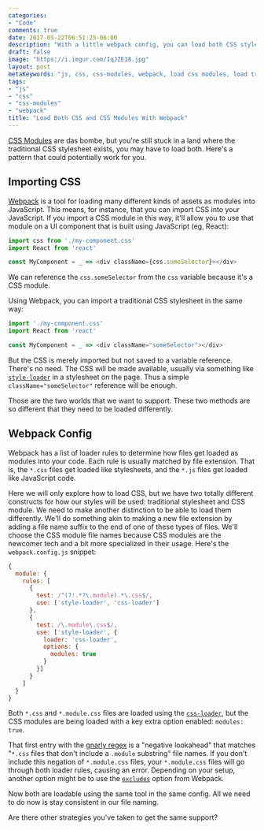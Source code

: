 ```yaml
---
categories:
- "Code"
comments: true
date: 2017-05-22T06:51:25-06:00
description: "With a little webpack config, you can load both CSS stylesheets and CSS modules, no sweat."
draft: false
image: "https://i.imgur.com/IqJZE18.jpg"
layout: post
metaKeywords: "js, css, css-modules, webpack, load css modules, load traditional css, same webpack config"
tags:
- "js"
- "css"
- "css-modules"
- "webpack"
title: "Load Both CSS and CSS Modules With Webpack"
---
```


[CSS Modules](https://github.com/css-modules/css-modules) are das bombe, but you're still stuck in a land where the traditional CSS stylesheet exists, you may have to load both.  Here's a pattern that could potentially work for you.

<!--more-->

## Importing CSS

[Webpack](https://webpack.js.org/) is a tool for loading many different kinds of assets as modules into JavaScript.  This means, for instance, that you can import CSS into your JavaScript.  If you import a CSS module in this way, it'll allow you to use that module on a UI component that is built using JavaScript (eg, React):

```js
import css from './my-component.css'
import React from 'react'

const MyComponent = _ => <div className={css.someSelector}></div>
```

We can reference the `css.someSelector` from the `css` variable because it's a CSS module. 

Using Webpack, you can import a traditional CSS stylesheet in the same way:

```js
import './my-component.css'
import React from 'react'

const MyComponent = _ => <div className="someSelector"></div>
```

But the CSS is merely imported but not saved to a variable reference.  There's no need.  The CSS will be made available, usually via something like [`style-loader`](https://github.com/webpack-contrib/style-loader) in a stylesheet on the page.  Thus a simple `className="someSelector"` reference will be enough.

Those are the two worlds that we want to support.  These two methods are so different that they need to be loaded differently.

## Webpack Config

Webpack has a list of loader rules to determine how files get loaded as modules into your code.  Each rule is usually matched by file extension.  That is, the `*.css` files get loaded like stylesheets, and the `*.js` files get loaded like JavaScript code.  

Here we will only explore how to load CSS, but we have two totally different constructs for how our styles will be used: traditional stylesheet and CSS module.  We need to make another distinction to be able to load them differently.  We'll do something akin to making a new file extension by adding a file name suffix to the end of one of these types of files.  We'll choose the CSS module file names because CSS modules are the newcomer tech and a bit more specialized in their usage.  Here's the `webpack.config.js` snippet:

```js
{
  module: {
    rules: [
      {
        test: /^(?!.*?\.module).*\.css$/,
        use: ['style-loader', 'css-loader']
      },
      {
        test: /\.module\.css$/,
        use: ['style-loader', {
          loader: 'css-loader',
          options: {
            modules: true
          }
        }]
      }
    ]
  }
}
```

Both `*.css` and `*.module.css` files are loaded using the [`css-loader`](https://github.com/webpack-contrib/css-loader), but the CSS modules are being loaded with a key extra option enabled: `modules: true`.

That first entry with the [gnarly regex](https://regex101.com/r/rS5uZp/1) is a "negative lookahead" that matches "`*.css` files that don't include a `.module` substring" file names.  If you don't include this negation of `*.module.css` files, your `*.module.css` files will go through both loader rules, causing an error.  Depending on your setup, another option might be to use the [`excludes`](https://webpack.js.org/configuration/module/#rule-exclude) option from Webpack.

Now both are loadable using the same tool in the same config.  All we need to do now is stay consistent in our file naming.

Are there other strategies you've taken to get the same support?
